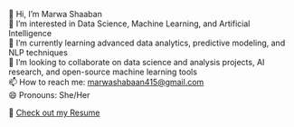 👋 Hi, I’m Marwa Shaaban  
👀 I’m interested in Data Science, Machine Learning, and Artificial Intelligence  
🌱 I’m currently learning advanced data analytics, predictive modeling, and NLP techniques  
💞️ I’m looking to collaborate on data science and analysis projects, AI research, and open-source machine learning tools  
📫 How to reach me: [marwashabaan415@gmail.com](mailto:marwashabaan415@gmail.com)  
😄 Pronouns: She/Her

📄 [Check out my Resume](https://drive.google.com/file/d/1Yjd1BhQAGTMMm498HaoOcTFhJh8TgUe7/view?usp=sharing)


<!---
MarwaShaaban20/MarwaShaaban20 is a ✨ special ✨ repository because its `README.md` (this file) appears on your GitHub profile.
You can click the Preview link to take a look at your changes.
--->
